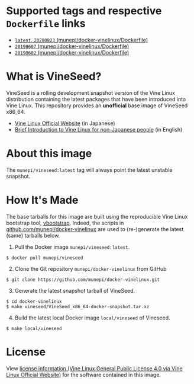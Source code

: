 # Supported tags and respective `Dockerfile` links
* [`latest`, `20200823`  (munepi/docker-vinelinux/Dockerfile)](https://github.com/munepi/docker-vinelinux/blob/20200823/vineseed/Dockerfile)
* [`20190607`  (munepi/docker-vinelinux/Dockerfile)](https://github.com/munepi/docker-vinelinux/blob/20190607/vineseed/Dockerfile)
* [`20190602`  (munepi/docker-vinelinux/Dockerfile)](https://github.com/munepi/docker-vinelinux/blob/20190602/vineseed/Dockerfile)

# What is VineSeed?
VineSeed is a rolling development snapshot version of the Vine Linux distribution containing the latest packages that have been introduced into Vine Linux.
This repository provides an **unofficial** base image of VineSeed x86_64. 

 * [Vine Linux Official Website](https://vinelinux.org/) (in Japanese)
 * [Brief Introduction to Vine Linux for non-Japanese people](https://vinelinux.org/vlmagazine/20110617.html) (in English)

<!-- ![](https://vinelinux.org/images/vinelinux-logo.png) -->

# About this image
The `munepi/vineseed:latest` tag will always point the latest unstable snapshot. 

# How It's Made
The base tarballs for this image are built using the reproducible Vine Linux bootstrap tool, [vbootstrap](http://trac.vinelinux.org/wiki/VineBootstrap). 
Indeed, the scripts in [github.com/munepi/docker-vinelinux](https://github.com/munepi/docker-vinelinux.git) are used to (re-)generate the latest (same) tarballs below.

1. Pull the Docker image `munepi/vineseed:latest`.
``` shell
$ docker pull munepi/vineseed
```
2. Clone the Git repository `munepi/docker-vinelinux` from GitHub
``` shell
$ git clone https://github.com/munepi/docker-vinelinux.git
```
3. Generate the latest snapshot tarball of VineSeed.
``` shell
$ cd docker-vinelinux
$ make vineseed/VineSeed_x86_64-docker-snapshot.tar.xz
```
4. Build the latest local Docker image `local/vineseed` of Vineseed. 
``` shell
$ make local/vineseed
```

# License
View [license information (Vine Linux General Public License 4.0 via Vine Linux Official Website)](https://vinelinux.org/docs/vine6/VLGPL/vine-vlgpl.html) for the software contained in this image.
